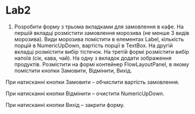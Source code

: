 # Lab2
1. Розробити форму з трьома вкладками для замовлення в кафе.
На першій вкладці розмістити замовлення морозива (не менше 3
видів морозива). Види морозива помістити в елементах Label,
кількість порцій в NumericUpDown, вартість порції в TextBox. На
другій вкладці розмістити вибір тістечок. На третій формі
розмістити вибір напоїв (сік, кава, чай). На одну з вкладок додати
зображення продуктів.
Розмістити на формі контейнер FlowLayoutPanel, в якому
помістити кнопки Замовити, Відмінити, Вихід.

При натисканні кнопки Замовити – обчислити вартість замовлення.

При натисканні кнопки Відмінити – очистити NumericUpDown.

При натисканні кнопки Вихід – закрити форму.
